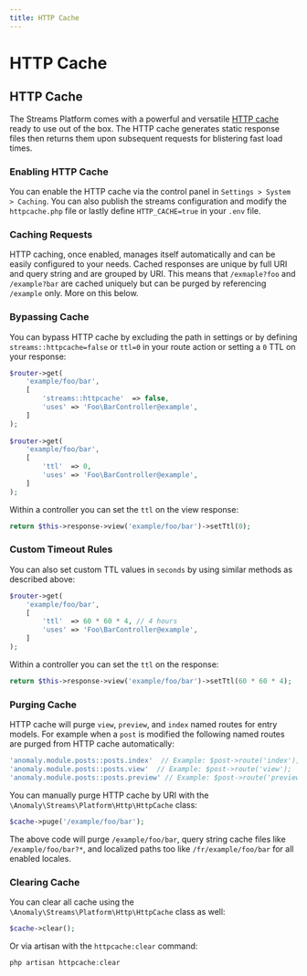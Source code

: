 ```yaml
---
title: HTTP Cache
---
```


# HTTP Cache

<div class="documentation__toc"></div>

## HTTP Cache

The Streams Platform comes with a powerful and versatile [HTTP cache](https://github.com/barryvdh/laravel-httpcache) ready to use out of the box. The HTTP cache generates static response files then returns them upon subsequent requests for blistering fast load times.

### Enabling HTTP Cache

You can enable the HTTP cache via the control panel in `Settings > System > Caching`. You can also publish the streams configuration and modify the `httpcache.php` file or lastly define `HTTP_CACHE=true` in your `.env` file.

### Caching Requests

HTTP caching, once enabled, manages itself automatically and can be easily configured to your needs. Cached responses are unique by full URI and query string and are grouped by URI. This means that `/exmaple?foo` and `/example?bar` are cached uniquely but can be purged by referencing `/example` only. More on this below.

### Bypassing Cache

You can bypass HTTP cache by excluding the path in settings or by defining `streams::httpcache=false` or `ttl=0` in your route action or setting a `0` TTL on your response:

```php
$router->get(
    'example/foo/bar',
    [
        'streams::httpcache'  => false,
        'uses' => 'Foo\BarController@example',
    ]
);
    
$router->get(
    'example/foo/bar',
    [
        'ttl'  => 0,
        'uses' => 'Foo\BarController@example',
    ]
);
```
    
Within a controller you can set the `ttl` on the view response:

```php
return $this->response->view('example/foo/bar')->setTtl(0);
```

### Custom Timeout Rules

You can also set custom TTL values in `seconds` by using similar methods as described above:

```php
$router->get(
    'example/foo/bar',
    [
        'ttl'  => 60 * 60 * 4, // 4 hours
        'uses' => 'Foo\BarController@example',
    ]
);
```
    
Within a controller you can set the `ttl` on the response:

```php
return $this->response->view('example/foo/bar')->setTtl(60 * 60 * 4);
```

### Purging Cache

HTTP cache will purge `view`, `preview`, and `index` named routes for entry models. For example when a `post` is modified the following named routes are purged from HTTP cache automatically:

```php
'anomaly.module.posts::posts.index'  // Example: $post->route('index');
'anomaly.module.posts::posts.view'  // Example: $post->route('view');
'anomaly.module.posts::posts.preview' // Example: $post->route('preview');
```
    
You can manually purge HTTP cache by URI with the `\Anomaly\Streams\Platform\Http\HttpCache` class:
 
```php
$cache->puge('/example/foo/bar');
```

The above code will purge `/example/foo/bar`, query string cache files like `/example/foo/bar?*`, and localized paths too like `/fr/example/foo/bar` for all enabled locales. 

### Clearing Cache

You can clear all cache using the `\Anomaly\Streams\Platform\Http\HttpCache` class as well:

```php
$cache->clear();
```

Or via artisan with the `httpcache:clear` command:

```php
php artisan httpcache:clear
```
